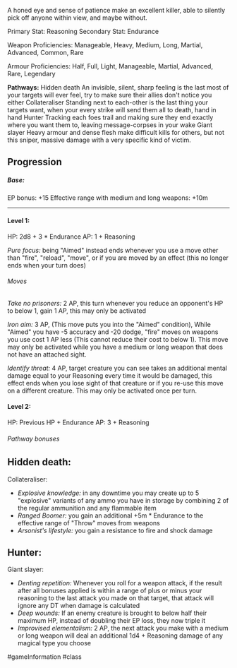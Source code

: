 A honed eye and sense of patience make an excellent killer, able to silently pick off anyone within view, and maybe without.

Primary Stat: Reasoning
Secondary Stat: Endurance

Weapon Proficiencies: Manageable, Heavy, Medium, Long, Martial, Advanced, Common, Rare

Armour Proficiencies: Half, Full, Light, Manageable, Martial, Advanced, Rare, Legendary

**Pathways:**
Hidden death
	An invisible, silent, sharp feeling is the last most of your targets will ever feel, try to make sure their allies don't notice you either
Collateraliser
	Standing next to each-other is the last thing your targets want, when your every strike will send them all to death, hand in hand
Hunter
	Tracking each foes trail and making sure they end exactly where you want them to, leaving message-corpses in your wake
Giant slayer
	Heavy armour and dense flesh make difficult kills for others, but not this sniper, massive damage with a very specific kind of victim.

## Progression

##### Base:
EP bonus: +15
Effective range with medium and long weapons: +10m

---
#### Level 1:

HP: 2d8 + 3 * Endurance
AP: 1 + Reasoning

*Pure focus:* being "Aimed" instead ends whenever you use a move other than "fire", "reload", "move", or if you are moved by an effect (this no longer ends when your turn does)
###### Moves
*Take no prisoners:* 2 AP, this turn whenever you reduce an opponent's HP to below 1, gain 1 AP, this may only be activated 

*Iron aim:* 3 AP, (This move puts you into the "Aimed" condition), While "Aimed" you have -5 accuracy and -20 dodge, "fire" moves on weapons you use cost 1 AP less (This cannot reduce their cost to below 1). This move may only be activated while you have a medium or long weapon that does not have an attached sight.

*Identify threat:* 4 AP, target creature you can see takes an additional mental damage equal to your Reasoning every time it would be damaged, this effect ends when you lose sight of that creature or if you re-use this move on a different creature. This may only be activated once per turn.

#### Level 2:

HP: Previous HP + Endurance
AP: 3 + Reasoning

###### Pathway bonuses

Hidden death: 
- 

Collateraliser:
- *Explosive knowledge:* in any downtime you may create up to 5 "explosive" variants of any ammo you have in storage by combining 2 of the regular ammunition and any flammable item
- *Ranged Boomer:* you gain an additional +5m * Endurance to the effective range of "Throw" moves from weapons
- *Arsonist's lifestyle:* you gain a resistance to fire and shock damage

Hunter:
- 

Giant slayer:
- *Denting repetition:* Whenever you roll for a weapon attack, if the result after all bonuses applied is within a range of plus or minus your reasoning to the last attack you made on that target, that attack will ignore any DT when damage is calculated
- *Deep wounds:* If an enemy creature is brought to below half their maximum HP, instead of doubling their EP loss, they now triple it
- *Improvised elementalism:* 2 AP, the next attack you make with a medium or long weapon will deal an additional 1d4 + Reasoning damage of any magical type you choose


#gameInformation #class